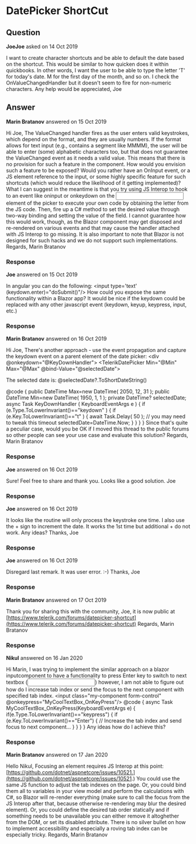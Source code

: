 # DatePicker ShortCut

## Question

**JoeJoe** asked on 14 Oct 2019

I want to create character shortcuts and be able to default the date based on the shortcut. This would be similar to how quicken does it within quickbooks. In other words, I want the user to be able to type the letter 'T' for today's date. M for the first day of the month, and so on. I check the OnValueChangedHandler but it doesn't seem to fire for non-numeric characters. Any help would be appreciated, Joe

## Answer

**Marin Bratanov** answered on 15 Oct 2019

Hi Joe, The ValueChanged handler fires as the user enters valid keystrokes, which depend on the format, and they are usually numbers. If the format allows for text input (e.g., contains a segment like MMMM), the user will be able to enter (some) alphabetic characters too, but that does not guarantee the ValueChanged event as it needs a valid value. This means that there is no provision for such a feature in the component. How would you envision such a feature to be exposed? Would you rather have an OnInput event, or a JS element reference to the input, or some highly specific feature for such shortcuts (which would reduce the likelihood of it getting implemented)? What I can suggest in the meantime is that you try using JS Interop to hook to an event like oninput or onkeydown on the <input> element of the picker to execute your own code by obtaining the letter from the JS code. Then, fire up a C# method to set the desired value through two-way binding and setting the value of the field. I cannot guarantee how this would work, though, as the Blazor component may get disposed and re-rendered on various events and that may cause the handler attached with JS Interop to go missing. It is also important to note that Blazor is not designed for such hacks and we do not support such implementations. Regards, Marin Bratanov

### Response

**Joe** answered on 15 Oct 2019

In angular you can do the following: <input type='text' (keydown.enter)="doSubmit()"/> How could you expose the same functionality within a Blazor app? <TelerikDatePicker Enabled="@Enabled" Format="@Format" Value="@Value" OnChange="@(()=> OnChangeHandler())" ValueChanged="@((DateTime d)=> OnValueChangedHandler(d))" keydown.enter="@(()=> doSubmit())"> </TelerikDatePicker> It would be nice if the keydown could be replaced with any other javascript event (keydown, keyup, keypress, input, etc.)

### Response

**Marin Bratanov** answered on 16 Oct 2019

Hi Joe, There's another approach - use the event propagation and capture the keydown event on a parent element of the date picker: <div @onkeydown="@KeyDownHandler">
<TelerikDatePicker Min="@Min" Max="@Max" @bind-Value="@selectedDate"></TelerikDatePicker>
</div>
<div class="pt-4">The selected date is: @selectedDate?.ToShortDateString()</div>

@code { public DateTime Max=new DateTime( 2050, 12, 31 ); public DateTime Min=new DateTime( 1950, 1, 1 ); private DateTime? selectedDate; async Task KeyDownHandler ( KeyboardEventArgs e ) { if (e.Type.ToLowerInvariant()=="keydown" )
{ if (e.Key.ToLowerInvariant()=="t" )
{ await Task.Delay( 50 ); // you may need to tweak this timeout selectedDate=DateTime.Now;
}
}
}
} Since that's quite a peculiar case, would you be OK if I moved this thread to the public forums so other people can see your use case and evaluate this solution? Regards, Marin Bratanov

### Response

**Joe** answered on 16 Oct 2019

Sure! Feel free to share and thank you. Looks like a good solution. Joe

### Response

**Joe** answered on 16 Oct 2019

It looks like the routine will only process the keystroke one time. I also use the + sign to increment the date. It works the 1st time but additional + do not work. Any ideas? Thanks, Joe

### Response

**Joe** answered on 16 Oct 2019

Disregard last remark. It was user error. :-) Thanks, Joe

### Response

**Marin Bratanov** answered on 17 Oct 2019

Thank you for sharing this with the community, Joe, it is now public at [https://www.telerik.com/forums/datepicker-shortcut](https://www.telerik.com/forums/datepicker-shortcut) Regards, Marin Bratanov

### Response

**Nikul** answered on 16 Jan 2020

Hi Marin, I was trying to implement the similar approach on a blazor inputcomponent to have a functionality to press Enter key to switch to next textbox (<input/>) however, I am not able to figure out how do I increase tab index or send the focus to the next component with specified tab index. <input class="my-component form-control" @onkeypress="MyCoolTextBox_OnKeyPress"/> @code { async Task MyCoolTextBox_OnKeyPress(KeyboardEventArgs e) { if(e.Type.ToLowerInvariant()=="keypress") { if (e.Key.ToLowerInvariant()=="Enter") { // Increase the tab index and send focus to next component... } } } } Any ideas how do I achieve this?

### Response

**Marin Bratanov** answered on 17 Jan 2020

Hello Nikul, Focusing an element requires JS Interop at this point: [https://github.com/dotnet/aspnetcore/issues/10521.](https://github.com/dotnet/aspnetcore/issues/10521.) You could use the same JS function to adjust the tab indexes on the page. Or, you could bind them all to variables in your view model and perform the calculations with C#, so Blazor will re-render everything (make sure to call the focus from the JS Interop after that, because otherwise re-rendering may blur the desired element). Or, you could define the desired tab order statically and if something needs to be unavailable you can either remove it altoghether from the DOM, or set its disabled attribute. There is no silver bullet on how to implement accessibility and especially a roving tab index can be especially tricky. Regards, Marin Bratanov
